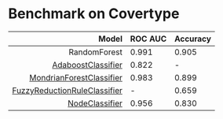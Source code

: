 # Benchmark on Covertype

| Model | ROC AUC | Accuracy |
| -----:|:------- |:-------- |
| RandomForest | 0.991 | 0.905 |
| [AdaboostClassifier](AdaboostClassifier/) | 0.822 | - |
| [MondrianForestClassifier](scikit-garden-MondrianForestClassifier/) | 0.983 | 0.899 |
| [FuzzyReductionRuleClassifier](fylearn-FuzzyReductionRuleClassifier/) | - | 0.659 |
| [NodeClassifier](NodeClassifier/) | 0.956 | 0.830 |
